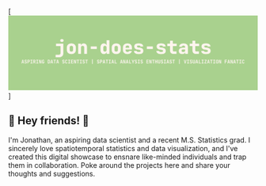 [![jon-does-stats](https://raw.githubusercontent.com/Jon-Does-Stats/Jon-Does-Stats/main/header.png)]


## 👋 Hey friends! 👋

I'm Jonathan, an aspiring data scientist and a recent M.S. Statistics grad.   I sincerely love spatiotemporal statistics and data visualization, and I've created this digital showcase to ensnare like-minded individuals and trap them in collaboration. Poke around the projects here and share your thoughts and suggestions. 